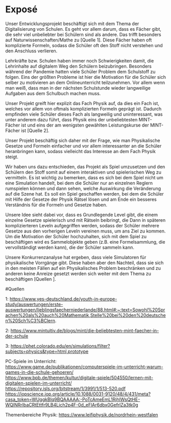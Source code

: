 # Exposé
Unser Entwicklungsprojekt beschäftigt sich mit dem Thema der Digitalisierung von Schulen. Es geht vor allem darum, dass es Fächer gibt, die sehr viel unbeliebter bei Schülern sind als andere. Das trifft besonders auf Naturwissenschaften/Mathe zu [Quelle 1]. Diese Fächer haben oft komplizierte Formeln, sodass die Schüler oft den Stoff nicht verstehen und den Anschluss verlieren.

Lehrkräfte bzw. Schulen haben immer noch Schwierigkeiten damit, die Lehrinhalte auf digitalem Weg den Schülern beizubringen. Besonders während der Pandemie hatten viele Schüler Problem dem Schulstoff zu folgen. Eins der größten Probleme ist hier die Motivation für die Schüler sich selber zu motivieren an dem Onlineunterricht teilzunehmen. Vor allem wenn man weiß, dass man in der nächsten Schulstunde wieder langweilige Aufgaben aus dem Schulbuch machen muss.

Unser Projekt greift hier explizit das Fach Physik auf, da dies ein Fach ist, welches vor allem von oftmals komplizierten Formeln geprägt ist. Dadurch empfinden viele Schüler dieses Fach als langweilig und uninteressant, was unter anderem dazu führt, dass Physik eins der unbeliebtesten MINT-Fächer ist und eins der am wenigsten gewählten Leistungskurse der MINT-Fächer ist [Quelle 2].

Unser Projekt beschäftig sich daher mit der Frage, wie man Physikalische Gesetze und Formeln einfacher und vor allem interessanter an die Schüler heranbringen kann, sodass vielleicht das Interesse an dem Fach Physik steigt.

Wir haben uns dazu entschieden, das Projekt als Spiel umzusetzen und den Schülern den Stoff somit auf einem interaktiven und spielerischen Weg zu vermitteln. Es ist wichtig zu bemerken, dass es sich bei dem Spiel nicht um eine Simulation handelt, bei dem die Schüler nur an einzelnen Reglern rumspielen können und dann sehen, welche Auswirkung die Veränderung auf die Szene hat. Es soll ein Spiel geschaffen werden, bei dem die Schüler mit Hilfe der Gesetze der Physik Rätsel lösen und am Ende ein besseres Verständnis für die Formeln und Gesetze haben.

Unsere Idee sieht dabei vor, dass es Grundlegende Level gibt, die einem einzelne Gesetze spielerisch und mit Rätseln beibringt, die Dann in späteren komplizierteren Leveln aufgegriffen werden, sodass der Schüler mehrere Gesetze aus den vorherigen Leveln vereinen muss, um ans Ziel zu kommen. Um die Motivation der Schüler hochzuhalten, sich mit dem Spiel zu beschäftigen wird es Sammelobjekte geben (z.B. eine Formelsammlung, die vervollständigt werden kann), die der Schüler sammeln kann.

Unsere Konkurrenzanalyse hat ergeben, dass viele Simulatoren für physikalische Vorrgänge gibt. Diese haben aber den Nachteil, dass sie sich in den meisten Fällen auf ein Physikalisches Problem beschränken und zu anderen keine Anreize gesetzt werden sich weiter mit dem Thema zu beschäftigen [Quellen ].


#Quellen

1: https://www.yes-deutschland.de/youth-in-europe-study/auswertungen/erste-auswertungen/lieblingsfaecherniederlande/88.html#:~:text=Sowohl%20Sprachen%20als%20auch%20Mathematik,Stelle%20bei%20den%20deutschen%20Sch%C3%BClern.

2: https://www.mintuitiv.de/blogs/mint/die-beliebtesten-mint-faecher-in-der-schule

3: https://phet.colorado.edu/en/simulations/filter?subjects=physics&type=html,prototype

PC-Spiele im Unterricht:
https://www.game.de/publikationen/computerspiele-im-unterricht-warum-games-in-die-schule-gehoeren/
https://www.bpb.de/themen/kultur/digitale-spiele/504550/lernen-mit-digitalen-spielen-im-unterricht/
https://repository.isls.org/bitstream/1/3991/1/513-520.pdf
https://iopscience.iop.org/article/10.1088/0031-9120/48/4/431/meta?casa_token=WUggkBIq9BQAAAAA:-PoTcAmeEmL1RjhIWsQtHE-WQlNRrIbaCRtEttfr9LB4Lich2p4F-0d_eFlAr6dbx0GefrlZa3tk0g

Themenbereiche Physik:
https://www.leifiphysik.de/nordrhein-westfalen

